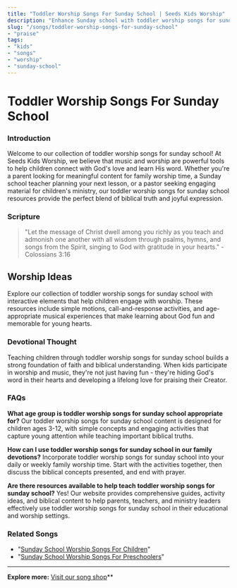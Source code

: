 ```yaml
---
title: "Toddler Worship Songs For Sunday School | Seeds Kids Worship"
description: "Enhance Sunday school with toddler worship songs for sunday school that teach faith through music. Educational worship resources for children."
slug: "/songs/toddler-worship-songs-for-sunday-school"
- "praise"
tags:
- "kids"
- "songs"
- "worship"
- "sunday-school"
---
```


# Toddler Worship Songs For Sunday School

### Introduction

Welcome to our collection of toddler worship songs for sunday school! At Seeds Kids Worship, we believe that music and worship are powerful tools to help children connect with God's love and learn His word. Whether you're a parent looking for meaningful content for family worship time, a Sunday school teacher planning your next lesson, or a pastor seeking engaging material for children's ministry, our toddler worship songs for sunday school resources provide the perfect blend of biblical truth and joyful expression.

### Scripture

> "Let the message of Christ dwell among you richly as you teach and admonish one another with all wisdom through psalms, hymns, and songs from the Spirit, singing to God with gratitude in your hearts." - Colossians 3:16

## Worship Ideas

Explore our collection of toddler worship songs for sunday school with interactive elements that help children engage with worship. These resources include simple motions, call-and-response activities, and age-appropriate musical experiences that make learning about God fun and memorable for young hearts.

### Devotional Thought

Teaching children through toddler worship songs for sunday school builds a strong foundation of faith and biblical understanding. When kids participate in worship and music, they're not just having fun - they're hiding God's word in their hearts and developing a lifelong love for praising their Creator.

### FAQs

**What age group is toddler worship songs for sunday school appropriate for?**
Our toddler worship songs for sunday school content is designed for children ages 3-12, with simple concepts and engaging activities that capture young attention while teaching important biblical truths.

**How can I use toddler worship songs for sunday school in our family devotions?**
Incorporate toddler worship songs for sunday school into your daily or weekly family worship time. Start with the activities together, then discuss the biblical concepts presented, and end with prayer.

**Are there resources available to help teach toddler worship songs for sunday school?**
Yes! Our website provides comprehensive guides, activity ideas, and biblical content to help parents, teachers, and ministry leaders effectively use toddler worship songs for sunday school in their educational and worship settings.

### Related Songs

- "[Sunday School Worship Songs For Children](/songs/sunday-school-worship-songs-for-children/)"
- "[Sunday School Worship Songs For Preschoolers](/songs/sunday-school-worship-songs-for-preschoolers/)"

---

**Explore more:** [Visit our song shop](https://seedskidsworship.com/shop)**

<!-- Schema Markup -->
<script type="application/ld+json">
{
  "@context": "https://schema.org",
  "@type": "MusicRecording",
  "name": "Toddler Worship Songs For Sunday School",
  "byArtist": {
    "@type": "MusicGroup",
    "name": "Seeds Kids Worship"
  },
  "isFamilyFriendly": true,
  "url": "https://seedskidsworship.com/songs/toddler-worship-songs-for-sunday-school/"
}
</script>